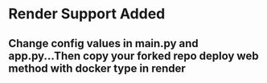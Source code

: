 # Render Support Added
## Change config values in main.py and app.py...Then copy your forked repo deploy web method with docker type in render
